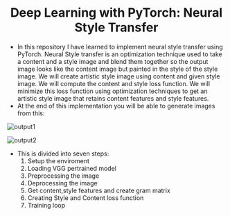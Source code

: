 <H1 align="center">Deep Learning with PyTorch: Neural Style Transfer</H1>

- In this repository I have learned to implement neural style transfer using PyTorch. Neural Style transfer is an optimization technique used to take a content and a style image and blend them together so the output image looks like the content image but painted in the style of the style image. We will create artistic style image using content and given style image. We will compute the content and style loss function. We will minimize this loss function using optimization techniques to get an artistic style image that retains content features and style features.
- At the end of this implementation you will be able to generate images from this:

  
![output1](https://github.com/Shifu34/Deep-Learning-with-PyTorch-Neural-Style-Transfer/assets/140503589/373f963b-6d92-4cef-ac86-c094a154ebc4)

![output2](https://github.com/Shifu34/Deep-Learning-with-PyTorch-Neural-Style-Transfer/assets/140503589/60de41f4-e7b5-440f-a871-2f07bd18bbae)

- This is divided into seven steps:
  1. Setup the enviroment
  2. Loading VGG pertrained model
  3. Preprocessing the image
  4. Deprocessing the image
  5. Get content,style features and create gram matrix
  6. Creating Style and Content loss function
  7. Training loop

  
